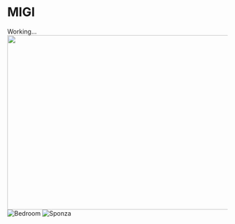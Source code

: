 # MIGI
Working...
<img src="migi_docs/moving-light-sg.gif" height="400px" width="600px"></img>
![Bedroom](migi_docs/track1.gif)
![Sponza](migi_docs/track2.gif)
